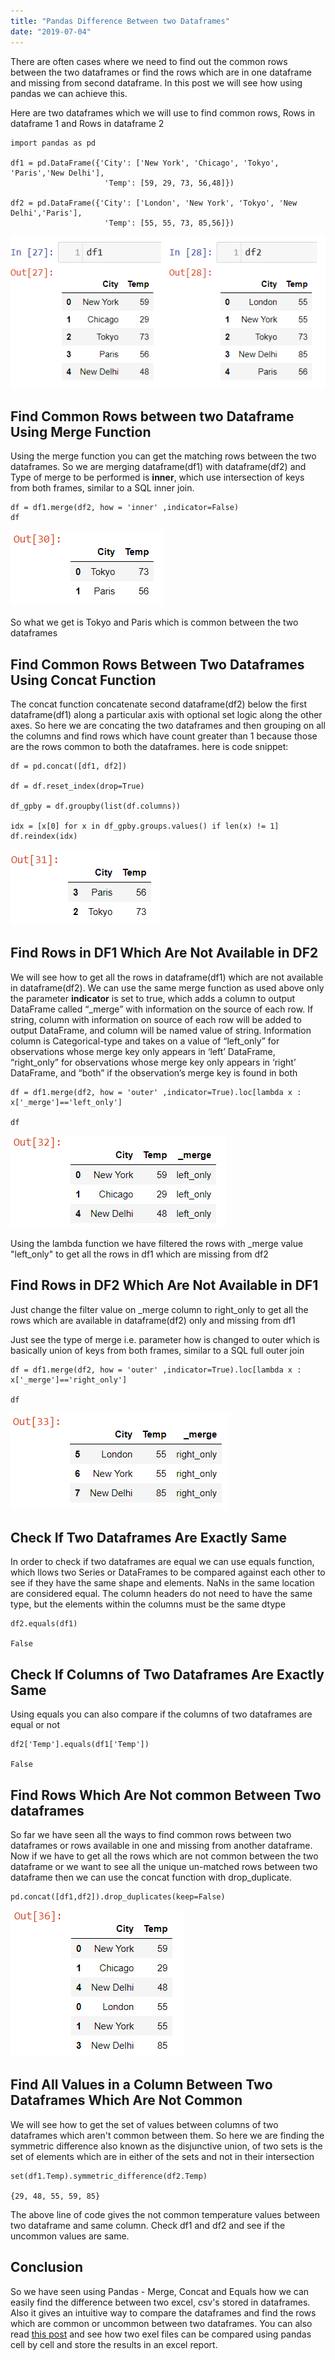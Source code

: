 ```yaml
---
title: "Pandas Difference Between two Dataframes"
date: "2019-07-04"
---
```


There are often cases where we need to find out the common rows between the two dataframes or find the rows which are in one dataframe and missing from second dataframe. In this post we will see how using pandas we can achieve this.

Here are two dataframes which we will use to find common rows, Rows in dataframe 1 and Rows in dataframe 2

```
import pandas as pd

df1 = pd.DataFrame({'City': ['New York', 'Chicago', 'Tokyo', 'Paris','New Delhi'],
                     'Temp': [59, 29, 73, 56,48]})

df2 = pd.DataFrame({'City': ['London', 'New York', 'Tokyo', 'New Delhi','Paris'],
                     'Temp': [55, 55, 73, 85,56]})
```

![](/images/2019/07/image-15.png)

## **Find Common Rows between two Dataframe Using Merge Function**

Using the merge function you can get the matching rows between the two dataframes. So we are merging dataframe(df1) with dataframe(df2) and Type of merge to be performed is **inner**, which use intersection of keys from both frames, similar to a SQL inner join.

```
df = df1.merge(df2, how = 'inner' ,indicator=False)
df
```

![](/images/2019/07/image-11.png)

So what we get is Tokyo and Paris which is common between the two dataframes

## **Find Common Rows Between Two Dataframes Using Concat** Function

The concat function concatenate second dataframe(df2) below the first dataframe(df1) along a particular axis with optional set logic along the other axes. So here we are concating the two dataframes and then grouping on all the columns and find rows which have count greater than 1 because those are the rows common to both the dataframes. here is code snippet:

```
df = pd.concat([df1, df2])

df = df.reset_index(drop=True)

df_gpby = df.groupby(list(df.columns))

idx = [x[0] for x in df_gpby.groups.values() if len(x) != 1]
df.reindex(idx)
```

![](/images/2019/07/image-10.png)

## **Find Rows in DF1 Which Are Not Available in DF2**

We will see how to get all the rows in dataframe(df1) which are not available in dataframe(df2). We can use the same merge function as used above only the parameter **indicator** is set to true, which adds a column to output DataFrame called “\_merge” with information on the source of each row. If string, column with information on source of each row will be added to output DataFrame, and column will be named value of string. Information column is Categorical-type and takes on a value of “left\_only” for observations whose merge key only appears in ‘left’ DataFrame, “right\_only” for observations whose merge key only appears in ‘right’ DataFrame, and “both” if the observation’s merge key is found in both

```
df = df1.merge(df2, how = 'outer' ,indicator=True).loc[lambda x : x['_merge']=='left_only']

df
```

![](/images/2019/07/image-12.png)

Using the lambda function we have filtered the rows with \_merge value "left\_only" to get all the rows in df1 which are missing from df2

## **Find Rows in DF2 Which Are Not Available in DF1**

Just change the filter value on \_merge column to right\_only to get all the rows which are available in dataframe(df2) only and missing from df1

Just see the type of merge i.e. parameter how is changed to outer which is basically union of keys from both frames, similar to a SQL full outer join

```
df = df1.merge(df2, how = 'outer' ,indicator=True).loc[lambda x : x['_merge']=='right_only']

df
```

![](/images/2019/07/image-13.png)

## **Check If Two Dataframes Are Exactly Same**

In order to check if two dataframes are equal we can use equals function, which llows two Series or DataFrames to be compared against each other to see if they have the same shape and elements. NaNs in the same location are considered equal. The column headers do not need to have the same type, but the elements within the columns must be the same dtype

```
df2.equals(df1)

False
```

## **Check If Columns of Two Dataframes Are Exactly Same**

Using equals you can also compare if the columns of two dataframes are equal or not

```
df2['Temp'].equals(df1['Temp'])

False
```

## **Find Rows Which Are Not common Between Two dataframes**

So far we have seen all the ways to find common rows between two dataframes or rows available in one and missing from another dataframe. Now if we have to get all the rows which are not common between the two dataframe or we want to see all the unique un-matched rows between two dataframe then we can use the concat function with drop\_duplicate.

```
pd.concat([df1,df2]).drop_duplicates(keep=False)
```

![](/images/2019/07/image-14.png)

## **Find All Values in a Column Between Two Dataframes** **Which Are Not Common**

We will see how to get the set of values between columns of two dataframes which aren't common between them. So here we are finding the symmetric difference also known as the disjunctive union, of two sets is the set of elements which are in either of the sets and not in their intersection

```
set(df1.Temp).symmetric_difference(df2.Temp)

{29, 48, 55, 59, 85}
```

The above line of code gives the not common temperature values between two dataframe and same column. Check df1 and df2 and see if the uncommon values are same.

## **Conclusion**

So we have seen using Pandas - Merge, Concat and Equals how we can easily find the difference between two excel, csv's stored in dataframes. Also it gives an intuitive way to compare the dataframes and find the rows which are common or uncommon between two dataframes. You can also read [this post](https://kanoki.org/2019/02/26/compare-two-excel-files-for-difference-using-python/) and see how two exel files can be compared using pandas cell by cell and store the results in an excel report.
